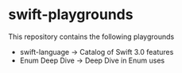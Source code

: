 # swift-playgrounds

This repository contains the following playgrounds
- swift-language -> Catalog of Swift 3.0 features
- Enum Deep Dive -> Deep Dive in Enum uses
